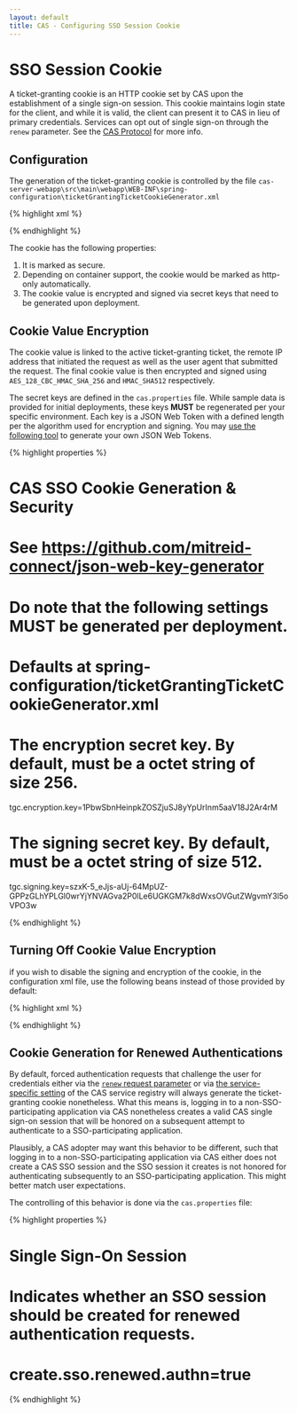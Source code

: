 ```yaml
---
layout: default
title: CAS - Configuring SSO Session Cookie
---
```


# SSO Session Cookie
A ticket-granting cookie is an HTTP cookie set by CAS upon the establishment of a single sign-on session. This cookie maintains login state for the client, and while it is valid, the client can present it to CAS in lieu of primary credentials. Services can opt out of single sign-on through the `renew` parameter. See the [CAS Protocol](../protocol/CAS-Protocol.html) for more info.

## Configuration
The generation of the ticket-granting cookie is controlled by the file `cas-server-webapp\src\main\webapp\WEB-INF\spring-configuration\ticketGrantingTicketCookieGenerator.xml`

{% highlight xml %}
<bean id="ticketGrantingTicketCookieGenerator" 
    class="org.jasig.cas.web.support.CookieRetrievingCookieGenerator"
    c:casCookieValueManager-ref="cookieValueManager"
    p:cookieSecure="true"
    p:cookieMaxAge="-1"
    p:cookieName="TGC"
    p:cookiePath="/cas" />

<bean id="cookieCipherExecutor" class="org.jasig.cas.util.DefaultCipherExecutor"
    c:secretKeyEncryption="${tgc.encryption.key}"
    c:secretKeySigning="${tgc.signing.key}" />

<bean id="cookieValueManager" class="org.jasig.cas.web.support.DefaultCasCookieValueManager"
      c:cipherExecutor-ref="cookieCipherExecutor" />

{% endhighlight %}

The cookie has the following properties:

1. It is marked as secure.
2. Depending on container support, the cookie would be marked as http-only automatically.
3. The cookie value is encrypted and signed via secret keys that need to be generated upon deployment.

## Cookie Value Encryption

The cookie value is linked to the active ticket-granting ticket, the remote IP address that initiated the request 
as well as the user agent that submitted the request. The final cookie value is then encrypted and signed
using `AES_128_CBC_HMAC_SHA_256` and `HMAC_SHA512` respectively.

The secret keys are defined in the `cas.properties` file. While sample data is provided
for initial deployments, these keys **MUST** be regenerated per your specific environment. Each key
is a JSON Web Token with a defined length per the algorithm used for encryption and signing. 
You may [use the following tool](https://github.com/mitreid-connect/json-web-key-generator)
to generate your own JSON Web Tokens.

{% highlight properties %}
# CAS SSO Cookie Generation & Security
# See https://github.com/mitreid-connect/json-web-key-generator
#
# Do note that the following settings MUST be generated per deployment.
#
# Defaults at spring-configuration/ticketGrantingTicketCookieGenerator.xml
# The encryption secret key. By default, must be a octet string of size 256.
tgc.encryption.key=1PbwSbnHeinpkZOSZjuSJ8yYpUrInm5aaV18J2Ar4rM

# The signing secret key. By default, must be a octet string of size 512.
tgc.signing.key=szxK-5_eJjs-aUj-64MpUZ-GPPzGLhYPLGl0wrYjYNVAGva2P0lLe6UGKGM7k8dWxsOVGutZWgvmY3l5oVPO3w

{% endhighlight %}

## Turning Off Cookie Value Encryption
if you wish to disable the signing and encryption of the cookie, in the
configuration xml file, use the following beans instead of those provided by default:

{% highlight xml %}
<bean id="cookieCipherExecutor" class="org.jasig.cas.util.NoOpCipherExecutor" />

<bean id="cookieValueManager" class="org.jasig.cas.web.support.NoOpCookieValueManager"
      c:cipherExecutor-ref="cookieCipherExecutor" />

{% endhighlight %}

## Cookie Generation for Renewed Authentications

By default, forced authentication requests that challenge the user for credentials
either via the [`renew` request parameter](../protocol/CAS-Protocol.html)
or via [the service-specific setting](Service-Management.html) of
the CAS service registry will always generate the ticket-granting cookie
nonetheless. What this means is, logging in to a non-SSO-participating application
via CAS nonetheless creates a valid CAS single sign-on session that will be honored on a
subsequent attempt to authenticate to a SSO-participating application.

Plausibly, a CAS adopter may want this behavior to be different, such that logging in to a non-SSO-participating application
via CAS either does not create a CAS SSO session and the SSO session it creates is not honored for authenticating subsequently
to an SSO-participating application. This might better match user expectations.

The controlling of this behavior is done via the `cas.properties` file:

{% highlight properties %}
##
# Single Sign-On Session
#
# Indicates whether an SSO session should be created for renewed authentication requests.
# create.sso.renewed.authn=true
{% endhighlight %}


